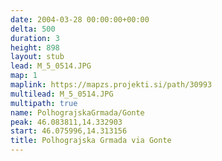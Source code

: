 ```yaml
---
date: 2004-03-28 00:00:00+00:00
delta: 500
duration: 3
height: 898
layout: stub
lead: M_5_0514.JPG
map: 1
maplink: https://mapzs.projekti.si/path/30993
multilead: M_5_0514.JPG
multipath: true
name: PolhograjskaGrmada/Gonte
peak: 46.083811,14.332903
start: 46.075996,14.313156
title: Polhograjska Grmada via Gonte
---
```

